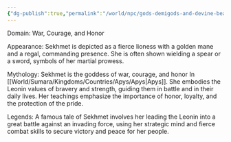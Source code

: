 ```yaml
---
{"dg-publish":true,"permalink":"/world/npc/gods-demigods-and-devine-beasts/way-of-the-great-ape/gods/sekhmet-the-lioness-of-valor/"}
---
```


Domain: War, Courage, and Honor

Appearance: Sekhmet is depicted as a fierce lioness with a golden mane and a regal, commanding presence. She is often shown wielding a spear or a sword, symbols of her martial prowess.

Mythology: Sekhmet is the goddess of war, courage, and honor In [[World/Sumara/Kingdoms/Countries/Apys/Apys\|Apys]]. She embodies the Leonin values of bravery and strength, guiding them in battle and in their daily lives. Her teachings emphasize the importance of honor, loyalty, and the protection of the pride.

Legends: A famous tale of Sekhmet involves her leading the Leonin into a great battle against an invading force, using her strategic mind and fierce combat skills to secure victory and peace for her people.
